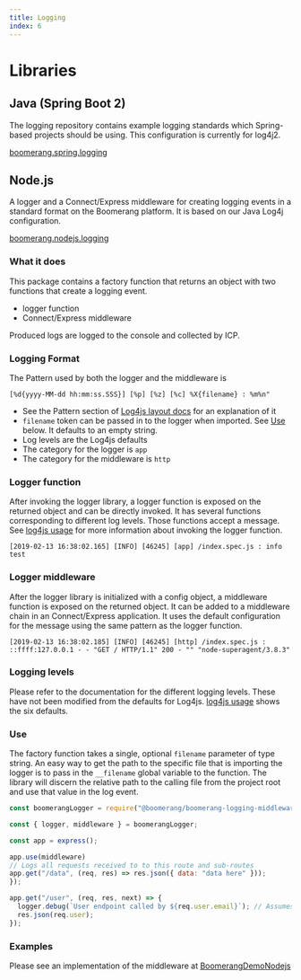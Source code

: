 ```yaml
---
title: Logging
index: 6
---
```


# Libraries

## Java (Spring Boot 2)

The logging repository contains example logging standards which Spring-based projects should be using. This configuration is currently for log4j2.

[boomerang.spring.logging](https://github.ibm.com/essentials-core/core.framework.logging.spring)

## Node.js

A logger and a Connect/Express middleware for creating logging events in a standard format on the Boomerang platform. It is based on our Java Log4j configuration.

[boomerang.nodejs.logging](https://github.ibm.com/essentials-core/core.framework.logging.nodejs)

### What it does

This package contains a factory function that returns an object with two functions that create a logging event.

- logger function
- Connect/Express middleware

Produced logs are logged to the console and collected by ICP.

### Logging Format

The Pattern used by both the logger and the middleware is

```
[%d{yyyy-MM-dd hh:mm:ss.SSS}] [%p] [%z] [%c] %X{filename} : %m%n"
```

- See the Pattern section of [Log4js layout docs](https://log4js-node.github.io/log4js-node/layouts.html) for an explanation of it
- `filename` token can be passed in to the logger when imported. See [Use](#use) below. It defaults to an empty string.
- Log levels are the Log4js defaults
- The category for the logger is `app`
- The category for the middleware is `http`

### Logger function

After invoking the logger library, a logger function is exposed on the returned object and can be directly invoked. It has several functions corresponding to different log levels. Those functions accept a message. See [log4js usage](https://github.com/log4js-node/log4js-node#usage) for more information about invoking the logger function.

```
[2019-02-13 16:38:02.165] [INFO] [46245] [app] /index.spec.js : info test
```

### Logger middleware

After the logger library is initialized with a config object, a middleware function is exposed on the returned object. It can be added to a middleware chain in an Connect/Express application. It uses the default configuration for the message using the same pattern as the logger function.

```
[2019-02-13 16:38:02.185] [INFO] [46245] [http] /index.spec.js : ::ffff:127.0.0.1 - - "GET / HTTP/1.1" 200 - "" "node-superagent/3.8.3"
```

### Logging levels

Please refer to the documentation for the different logging levels. These have not been modified from the defaults for Log4js. [log4js usage](https://github.com/log4js-node/log4js-node#usage) shows the six defaults.

### Use

The factory function takes a single, optional `filename` parameter of type string. An easy way to get the path to the specific file that is importing the logger is to pass in the `__filename` global variable to the function. The library will discern the relative path to the calling file from the project root and use that value in the log event.

```js
const boomerangLogger = require("@boomerang/boomerang-logging-middleware")(__filename);

const { logger, middleware } = boomerangLogger;

const app = express();

app.use(middleware)
// Logs all requests received to to this route and sub-routes
app.get("/data", (req, res) => res.json({ data: "data here" }));
});

app.get("/user", (req, res, next) => {
  logger.debug(`User endpoint called by ${req.user.email}`); // Assumes user object exists on request
  res.json(req.user);
});
```

### Examples

Please see an implementation of the middleware at [BoomerangDemoNodejs](https://github.ibm.com/Boomerang-Delivery/BoomerangDemoNodejs)
